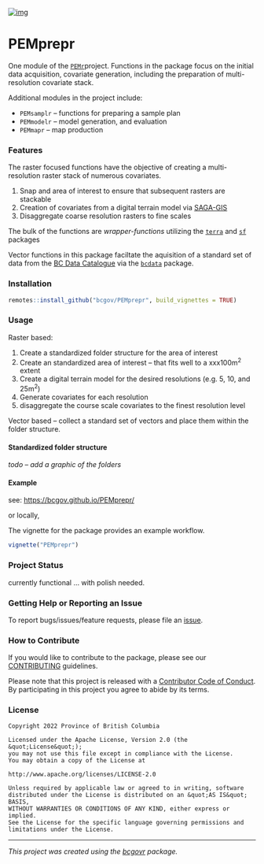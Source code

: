 <!-- Add a project state badge
See https://github.com/BCDevExchange/Our-Project-Docs/blob/master/discussion/projectstates.md
If you have bcgovr installed and you use RStudio, click the 'Insert BCDevex Badge' Addin. -->

[![img](https://img.shields.io/badge/Lifecycle-Maturing-007EC6)](https://github.com/bcgov/repomountie/blob/master/doc/lifecycle-badges.md)

# PEMprepr

One module of the [`PEMr`](https://github.com/bcgov/PEMr)project.
Functions in the package focus on the initial data acquisition,
covariate generation, including the preparation of multi-resolution
covariate stack.

Additional modules in the project include:

-   `PEMsamplr` – functions for preparing a sample plan
-   `PEMmodelr` – model generation, and evaluation
-   `PEMmapr` – map production

### Features

The raster focused functions have the objective of creating a
multi-resolution raster stack of numerous covariates.

1.  Snap and area of interest to ensure that subsequent rasters are
    stackable
2.  Creation of covariates from a digital terrain model via
    [SAGA-GIS](https://saga-gis.sourceforge.io/en/index.html)
3.  Disaggregate coarse resolution rasters to fine scales

The bulk of the functions are *wrapper-functions* utilizing the
[`terra`](https://github.com/rspatial/terra) and
[`sf`](https://github.com/r-spatial/sf) packages

Vector functions in this package faciltate the aquisition of a standard
set of data from the [BC Data
Catalogue](https://catalogue.data.gov.bc.ca) via the [`bcdata`]()
package.

### Installation

``` r
remotes::install_github("bcgov/PEMprepr", build_vignettes = TRUE)
```

### Usage

Raster based:

1.  Create a standardized folder structure for the area of interest
2.  Create an standardized area of interest – that fits well to a
    xxx100m<sup>2</sup> extent
3.  Create a digital terrain model for the desired resolutions (e.g. 5,
    10, and 25m<sup>2</sup>)
4.  Generate covariates for each resolution
5.  disaggregate the course scale covariates to the finest resolution
    level

Vector based – collect a standard set of vectors and place them within
the folder structure.

#### Standardized folder structure

*todo – add a graphic of the folders*

#### Example

see: https://bcgov.github.io/PEMprepr/

or locally,

The vignette for the package provides an example workflow.




``` r
vignette("PEMprepr")
```

### Project Status

currently functional … with polish needed.

### Getting Help or Reporting an Issue

To report bugs/issues/feature requests, please file an
[issue](https://github.com/bcgov/PEMprepr/issues/).

### How to Contribute

If you would like to contribute to the package, please see our
[CONTRIBUTING](CONTRIBUTING.md) guidelines.

Please note that this project is released with a [Contributor Code of
Conduct](CODE_OF_CONDUCT.md). By participating in this project you agree
to abide by its terms.

### License

    Copyright 2022 Province of British Columbia

    Licensed under the Apache License, Version 2.0 (the &quot;License&quot;);
    you may not use this file except in compliance with the License.
    You may obtain a copy of the License at

    http://www.apache.org/licenses/LICENSE-2.0

    Unless required by applicable law or agreed to in writing, software distributed under the License is distributed on an &quot;AS IS&quot; BASIS,
    WITHOUT WARRANTIES OR CONDITIONS OF ANY KIND, either express or implied.
    See the License for the specific language governing permissions and limitations under the License.

------------------------------------------------------------------------

*This project was created using the
[bcgovr](https://github.com/bcgov/bcgovr) package.*
